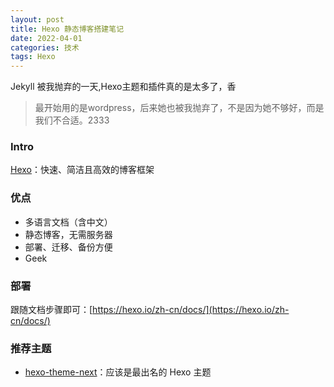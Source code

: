 ```yaml
---
layout: post
title: Hexo 静态博客搭建笔记
date: 2022-04-01
categories: 技术
tags: Hexo
---
```




Jekyll 被我抛弃的一天,Hexo主题和插件真的是太多了，香

> 最开始用的是wordpress，后来她也被我抛弃了，不是因为她不够好，而是我们不合适。2333

### Intro

[Hexo](https://hexo.io/)：快速、简洁且高效的博客框架

### 优点

- 多语言文档（含中文）
- 静态博客，无需服务器
- 部署、迁移、备份方便
- Geek

### 部署

跟随文档步骤即可：[https://hexo.io/zh-cn/docs/](https://hexo.io/zh-cn/docs/)

### 推荐主题

- [hexo-theme-next](https://github.com/theme-next/hexo-theme-next)：应该是最出名的 Hexo 主题
